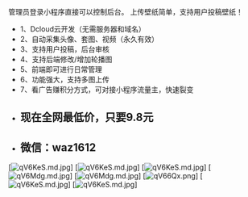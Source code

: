 管理员登录小程序直接可以控制后台。
上传壁纸简单，支持用户投稿壁纸！
+ 1、Dcloud云开发（无需服务器和域名）
+ 2、自动采集头像、套图、视频（永久有效）
+ 3、支持用户投稿，后台审核
+ 4、支持后端修改/增加轮播图
+ 5、前端即可进行日常管理
+ 6、功能强大，支持多图上传
+ 7、看广告赚积分方式，可对接小程序流量主，快速裂变
+ ## 现在全网最低价，只要9.8元
+ ## 微信：waz1612
[![qV6KeS.md.jpg](https://i.niupic.com/images/2022/03/22/9WX1.jpg)]
[![qV6KeS.md.jpg](https://i.niupic.com/images/2022/03/22/9WX2.jpg)]
[![qV6KeS.md.jpg](https://i.niupic.com/images/2022/03/22/9WWY.jpg)]
[![qV6Mdg.md.jpg](https://i.niupic.com/images/2022/03/22/9WVC.jpg)]
[![qV6Mdg.md.jpg](https://i.niupic.com/images/2022/03/22/9WVF.jpg)]
[![qV66Qx.png](https://i.niupic.com/images/2022/03/22/9WVD.jpg)]
[![qV6KeS.md.jpg](https://i.niupic.com/images/2022/03/22/9WVH.jpg)]
[![qV6KeS.md.jpg](https://i.niupic.com/images/2022/03/22/9WVG.jpg)]



